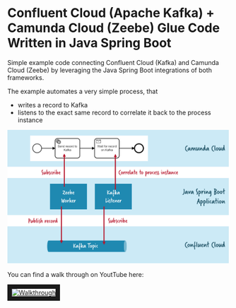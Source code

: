 # Confluent Cloud (Apache Kafka) + Camunda Cloud (Zeebe) Glue Code Written in Java Spring Boot


Simple example code connecting Confluent Cloud (Kafka) and Camunda Cloud (Zeebe) by leveraging the Java Spring Boot integrations of both frameworks.

The example automates a very simple process, that

- writes a record to Kafka
- listens to the exact same record to correlate it back to the process instance

![](architecture.png)

You can find a walk through on YoutTube here:

<a href="http://www.youtube.com/watch?feature=player_embedded&v=ZHKz9l5yG3Q" target="_blank"><img src="http://img.youtube.com/vi/ZHKz9l5yG3Q/0.jpg" alt="Walkthrough" width="240" height="180" border="10" /></a>
